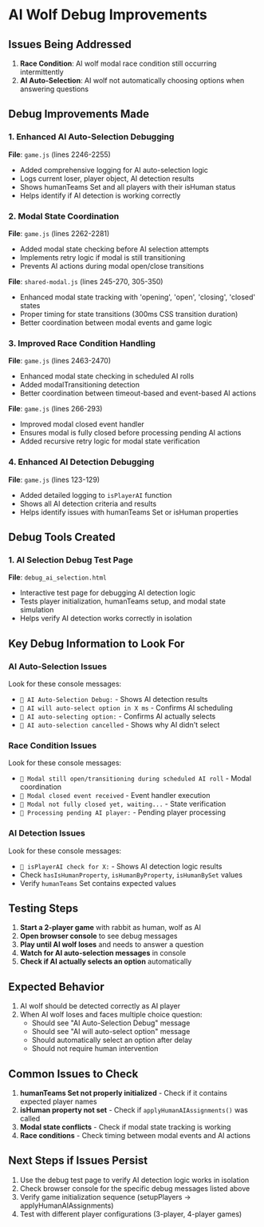 # AI Wolf Debug Improvements

## Issues Being Addressed

1. **Race Condition**: AI wolf modal race condition still occurring intermittently
2. **AI Auto-Selection**: AI wolf not automatically choosing options when answering questions

## Debug Improvements Made

### 1. Enhanced AI Auto-Selection Debugging

**File**: `game.js` (lines 2246-2255)
- Added comprehensive logging for AI auto-selection logic
- Logs current loser, player object, AI detection results
- Shows humanTeams Set and all players with their isHuman status
- Helps identify if AI detection is working correctly

### 2. Modal State Coordination

**File**: `game.js` (lines 2262-2281)
- Added modal state checking before AI selection attempts
- Implements retry logic if modal is still transitioning
- Prevents AI actions during modal open/close transitions

**File**: `shared-modal.js` (lines 245-270, 305-350)
- Enhanced modal state tracking with 'opening', 'open', 'closing', 'closed' states
- Proper timing for state transitions (300ms CSS transition duration)
- Better coordination between modal events and game logic

### 3. Improved Race Condition Handling

**File**: `game.js` (lines 2463-2470)
- Enhanced modal state checking in scheduled AI rolls
- Added modalTransitioning detection
- Better coordination between timeout-based and event-based AI actions

**File**: `game.js` (lines 266-293)
- Improved modal closed event handler
- Ensures modal is fully closed before processing pending AI actions
- Added recursive retry logic for modal state verification

### 4. Enhanced AI Detection Debugging

**File**: `game.js` (lines 123-129)
- Added detailed logging to `isPlayerAI` function
- Shows all AI detection criteria and results
- Helps identify issues with humanTeams Set or isHuman properties

## Debug Tools Created

### 1. AI Selection Debug Test Page
**File**: `debug_ai_selection.html`
- Interactive test page for debugging AI detection logic
- Tests player initialization, humanTeams setup, and modal state simulation
- Helps verify AI detection works correctly in isolation

## Key Debug Information to Look For

### AI Auto-Selection Issues
Look for these console messages:
- `🤖 AI Auto-Selection Debug:` - Shows AI detection results
- `🤖 AI will auto-select option in X ms` - Confirms AI scheduling
- `🤖 AI auto-selecting option:` - Confirms AI actually selects
- `🤖 AI auto-selection cancelled` - Shows why AI didn't select

### Race Condition Issues
Look for these console messages:
- `🤖 Modal still open/transitioning during scheduled AI roll` - Modal coordination
- `🤖 Modal closed event received` - Event handler execution
- `🤖 Modal not fully closed yet, waiting...` - State verification
- `🤖 Processing pending AI player:` - Pending player processing

### AI Detection Issues
Look for these console messages:
- `🤖 isPlayerAI check for X:` - Shows AI detection logic results
- Check `hasIsHumanProperty`, `isHumanByProperty`, `isHumanBySet` values
- Verify `humanTeams` Set contains expected values

## Testing Steps

1. **Start a 2-player game** with rabbit as human, wolf as AI
2. **Open browser console** to see debug messages
3. **Play until AI wolf loses** and needs to answer a question
4. **Watch for AI auto-selection messages** in console
5. **Check if AI actually selects an option** automatically

## Expected Behavior

1. AI wolf should be detected correctly as AI player
2. When AI wolf loses and faces multiple choice question:
   - Should see "AI Auto-Selection Debug" message
   - Should see "AI will auto-select option" message
   - Should automatically select an option after delay
   - Should not require human intervention

## Common Issues to Check

1. **humanTeams Set not properly initialized** - Check if it contains expected player names
2. **isHuman property not set** - Check if `applyHumanAIAssignments()` was called
3. **Modal state conflicts** - Check if modal state tracking is working
4. **Race conditions** - Check timing between modal events and AI actions

## Next Steps if Issues Persist

1. Use the debug test page to verify AI detection logic works in isolation
2. Check browser console for the specific debug messages listed above
3. Verify game initialization sequence (setupPlayers → applyHumanAIAssignments)
4. Test with different player configurations (3-player, 4-player games)